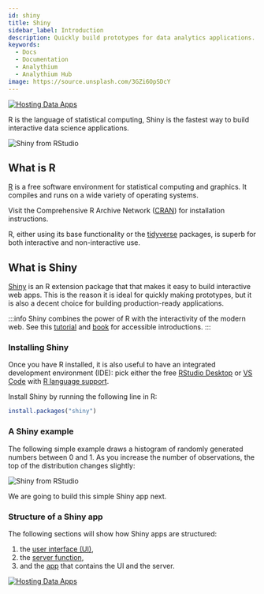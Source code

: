```yaml
---
id: shiny
title: Shiny
sidebar_label: Introduction
description: Quickly build prototypes for data analytics applications.
keywords:
  - Docs
  - Documentation
  - Analythium
  - Analythium Hub
image: https://source.unsplash.com/3GZi6OpSDcY
---
```


[![Hosting Data Apps](https://hub.analythium.io/assets/marks/hosting-banner-2.jpg)](https://hosting.analythium.io/)

R is the language of statistical computing, Shiny is the fastest way to build interactive data science applications.

![Shiny from RStudio](../../img/shiny/shiny-rstudio.png 'Shiny from RStudio')

## What is R

[R](https://www.r-project.org/) is a free software environment for
statistical computing and graphics. It compiles and runs on a wide
variety of operating systems.

Visit the Comprehensive R Archive Network
([CRAN](https://cran.r-project.org/)) for installation instructions.

R, either using its base functionality or the
[tidyverse](https://www.tidyverse.org/) packages,
is superb for both interactive and non-interactive use.

## What is Shiny

[Shiny](https://shiny.rstudio.com/) is an R
extension package that that makes it easy to build interactive web apps.
This is the reason it is ideal for quickly making prototypes, but it is
also a decent choice for building production-ready applications.

:::info
Shiny combines the power of R with the interactivity of the modern web.
See this [tutorial](https://shiny.rstudio.com/tutorial/)
and [book](https://mastering-shiny.org/) for accessible introductions.
:::

### Installing Shiny

Once you have R installed, it is also useful to have an integrated development
environment (IDE): pick either the free [RStudio Desktop](https://rstudio.com/products/rstudio/download/)
or [VS Code](https://code.visualstudio.com/download) with [R language support](https://github.com/Ikuyadeu/vscode-R).

Install Shiny by running the following line in R:

```r
install.packages("shiny")
```

### A Shiny example

The following simple example draws a histogram of randomly generated
numbers between 0 and 1. As you increase the number of observations,
the top of the distribution changes slightly:

![Shiny from RStudio](../../img/shiny/shiny-hello.gif 'Shiny Hello')

We are going to build this simple Shiny app next.

### Structure of a Shiny app

The following sections will show how Shiny apps are structured:

1. the [user interface (UI)](shiny-ui),
2. the [server function](shiny-server),
3. and the [app](shiny-app) that contains the UI and the server.

[![Hosting Data Apps](https://hub.analythium.io/assets/marks/hosting-banner-2.jpg)](https://hosting.analythium.io/)
